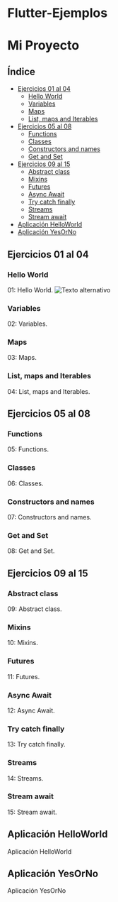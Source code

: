 # Flutter-Ejemplos
# Mi Proyecto

## Índice
- [Ejercicios 01 al 04](#ejercicios-01-al-04)
  - [Hello World](#hello-world)
  - [Variables](#variables)
  - [Maps](#maps)
  - [List, maps and Iterables](#list-maps-and-iterables)
- [Ejercicios 05 al 08](#ejercicios-05-al-08)
  - [Functions](#functions)
  - [Classes](#classes)
  - [Constructors and names](#constructors-and-names)
  - [Get and Set](#get-and-set)
- [Ejercicios 09 al 15](#ejercicios-09-al-15)
  - [Abstract class](#abstract-class)
  - [Mixins](#mixins)
  - [Futures](#futures)
  - [Async Await](#async-await)
  - [Try catch finally](#try-catch-finally)
  - [Streams](#streams)
  - [Stream await](#stream-await)
- [Aplicación HelloWorld](#aplicación-helloworld)
- [Aplicación YesOrNo](#aplicación-yesorno)

## Ejercicios 01 al 04
### Hello World
01: Hello World. 
![Texto alternativo](Imagenes/jelloword.jpg)

### Variables
02: Variables. 

### Maps
03: Maps. 

### List, maps and Iterables
04: List, maps and Iterables. 

## Ejercicios 05 al 08
### Functions
05: Functions. 

### Classes
06: Classes. 

### Constructors and names
07: Constructors and names. 

### Get and Set
08: Get and Set. 

## Ejercicios 09 al 15
### Abstract class
09: Abstract class. 

### Mixins
10: Mixins. 

### Futures
11: Futures. 

### Async Await
12: Async Await. 

### Try catch finally
13: Try catch finally. 

### Streams
14: Streams. 

### Stream await
15: Stream await. 

## Aplicación HelloWorld
Aplicación HelloWorld 

## Aplicación YesOrNo
Aplicación YesOrNo 
